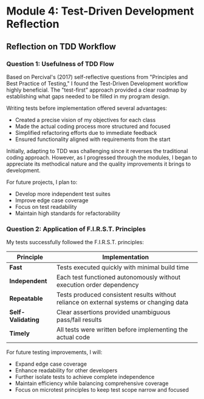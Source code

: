 # Module 4: Test-Driven Development Reflection

## Reflection on TDD Workflow

### Question 1: Usefulness of TDD Flow

Based on Percival's (2017) self-reflective questions from "Principles and Best Practice of Testing," I found the Test-Driven Development workflow highly beneficial. The "test-first" approach provided a clear roadmap by establishing what gaps needed to be filled in my program design.

Writing tests before implementation offered several advantages:
- Created a precise vision of my objectives for each class
- Made the actual coding process more structured and focused
- Simplified refactoring efforts due to immediate feedback
- Ensured functionality aligned with requirements from the start

Initially, adapting to TDD was challenging since it reverses the traditional coding approach. However, as I progressed through the modules, I began to appreciate its methodical nature and the quality improvements it brings to development.

For future projects, I plan to:
- Develop more independent test suites
- Improve edge case coverage
- Focus on test readability
- Maintain high standards for refactorability

### Question 2: Application of F.I.R.S.T. Principles

My tests successfully followed the F.I.R.S.T. principles:

| Principle | Implementation | 
|-----------|----------------|
| **Fast** | Tests executed quickly with minimal build time |
| **Independent** | Each test functioned autonomously without execution order dependency |
| **Repeatable** | Tests produced consistent results without reliance on external systems or changing data |
| **Self-Validating** | Clear assertions provided unambiguous pass/fail results |
| **Timely** | All tests were written before implementing the actual code |

For future testing improvements, I will:
- Expand edge case coverage
- Enhance readability for other developers
- Further isolate tests to achieve complete independence
- Maintain efficiency while balancing comprehensive coverage
- Focus on microtest principles to keep test scope narrow and focused